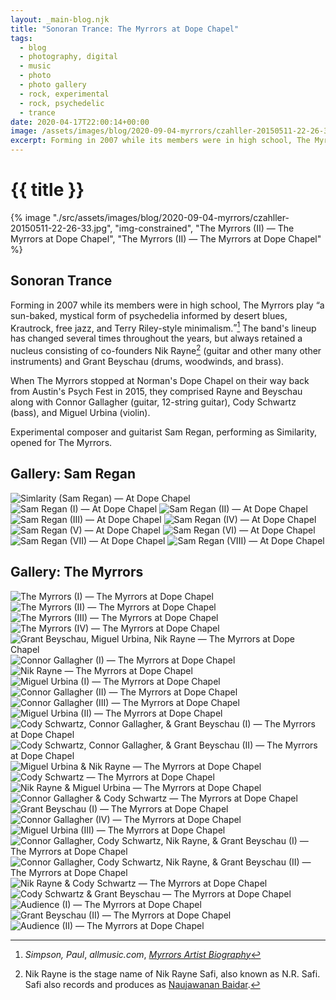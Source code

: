 ```yaml
---
layout: _main-blog.njk
title: "Sonoran Trance: The Myrrors at Dope Chapel"
tags: 
  - blog
  - photography, digital
  - music
  - photo
  - photo gallery
  - rock, experimental
  - rock, psychedelic
  - trance
date: 2020-04-17T22:00:14+00:00
image: /assets/images/blog/2020-09-04-myrrors/czahller-20150511-22-26-33.jpg
excerpt: Forming in 2007 while its members were in high school, The Myrrors play “a sun-baked, mystical form of psychedelia informed by desert blues, Krautrock, free jazz, and Terry Riley-style minimalism.”
---
```

<!-- markdownlint-disable MD025 -->
# {{ title }}

<!-- markdownlint-enable MD025 --><mpb-dialog-img>

{% image "./src/assets/images/blog/2020-09-04-myrrors/czahller-20150511-22-26-33.jpg", "img-constrained", "The Myrrors (II) — The Myrrors at Dope Chapel", "The Myrrors (II) — The Myrrors at Dope Chapel" %}</mpb-dialog-img>

## Sonoran Trance

Forming in <time datetime="2007">2007</time> while its members were in high school, <span class="h-card p-organization">The Myrrors</span> play <q>a sun-baked, mystical form of psychedelia informed by desert blues, Krautrock, free jazz, and <span class="h-card p-name">Terry Riley</span>-style minimalism.</q>[^1] The band's lineup has changed several times throughout the years, but always retained a nucleus consisting of co-founders <span class="h-card p-name">Nik Rayne</span>[^2] (guitar and other many other instruments) and <span class="h-card p-name">Grant Beyschau</span> (drums, woodwinds, and brass).

[^1]: <cite class="h-card p-name full-citation">Simpson, Paul</cite>, <cite>allmusic.com</cite>, <cite class="short-work"><a href="//www.allmusic.com/artist/the-myrrors-mn0003360492/biography" target="_blank" rel="external noopener noreferrer">Myrrors Artist Biography</a></cite>

[^2]: Nik Rayne is the stage name of Nik Rayne Safi, also known as <span class="h-card p-name">N.R. Safi</span>. Safi also records and produces as <a href="//radiokhiyaban.bandcamp.com/album/volume-1" target="_blank" rel="external noopener noreferrer"><span class="h-card p-name p-nickname">Naujawanan Baidar</span></a>.

When The Myrrors stopped at Norman's <span lass="h-card p-organization">Dope Chapel</span> on their way back from Austin's <span lass="h-card p-organization">Psych Fest</span> in <time datetime="2015-05-11">2015</time>, they comprised Rayne and Beyschau along with <span class="h-card p-name">Connor Gallagher</span> (guitar, 12-string guitar), <span class="h-card p-name">Cody Schwartz</span> (bass), and <span class="h-card p-name">Miguel Urbina</span> (violin).

Experimental composer and guitarist <span class="h-card p-name">Sam Regan</span>, performing as <span class="h-card p-organization">Similarity</span>, opened for The Myrrors.

## Gallery: Sam Regan

<mpb-dialog-gallery hint rel cols="8">
  
  ![Simlarity (Sam Regan) — At Dope Chapel](/assets/images/blog/2020-09-04-myrrors/czahller-20150511-21-41-21.jpg)
  ![Sam Regan (I) — At Dope Chapel](/assets/images/blog/2020-09-04-myrrors/czahller-20150511-21-41-45.jpg)
  ![Sam Regan (II) — At Dope Chapel](/assets/images/blog/2020-09-04-myrrors/czahller-20150511-21-41-48.jpg)
  ![Sam Regan (III) — At Dope Chapel](/assets/images/blog/2020-09-04-myrrors/czahller-20150511-21-42-15.jpg)
  ![Sam Regan (IV) — At Dope Chapel](/assets/images/blog/2020-09-04-myrrors/czahller-20150511-21-42-31.jpg)
  ![Sam Regan (V) — At Dope Chapel](/assets/images/blog/2020-09-04-myrrors/czahller-20150511-21-43-14.jpg)
  ![Sam Regan (VI) — At Dope Chapel](/assets/images/blog/2020-09-04-myrrors/czahller-20150511-21-43-37.jpg)
  ![Sam Regan (VII) — At Dope Chapel](/assets/images/blog/2020-09-04-myrrors/czahller-20150511-21-44-27.jpg)
  ![Sam Regan (VIII) — At Dope Chapel](/assets/images/blog/2020-09-04-myrrors/czahller-20150511-21-46-33.jpg)
</mpb-dialog-gallery>

## Gallery: The Myrrors

<mpb-dialog-gallery hint rel cols="8">

  ![The Myrrors (I) — The Myrrors at Dope Chapel](/assets/images/blog/2020-09-04-myrrors/czahller-20150511-22-26-17.jpg)
  ![The Myrrors (II) — The Myrrors at Dope Chapel](/assets/images/blog/2020-09-04-myrrors/czahller-20150511-22-26-33.jpg)
  ![The Myrrors (III) — The Myrrors at Dope Chapel](/assets/images/blog/2020-09-04-myrrors/czahller-20150511-22-26-46.jpg)
  ![The Myrrors (IV) — The Myrrors at Dope Chapel](/assets/images/blog/2020-09-04-myrrors/czahller-20150511-22-26-58.jpg)
  ![Grant Beyschau, Miguel Urbina, Nik Rayne — The Myrrors at Dope Chapel](/assets/images/blog/2020-09-04-myrrors/czahller-20150511-22-27-13.jpg)
  ![Connor Gallagher (I) — The Myrrors at Dope Chapel](/assets/images/blog/2020-09-04-myrrors/czahller-20150511-22-27-26.jpg)
  ![Nik Rayne — The Myrrors at Dope Chapel](/assets/images/blog/2020-09-04-myrrors/czahller-20150511-22-27-37.jpg)
  ![Miguel Urbina (I) — The Myrrors at Dope Chapel](/assets/images/blog/2020-09-04-myrrors/czahller-20150511-22-27-44.jpg)
  ![Connor Gallagher (II) — The Myrrors at Dope Chapel](/assets/images/blog/2020-09-04-myrrors/czahller-20150511-22-29-53.jpg)
  ![Connor Gallagher (III) — The Myrrors at Dope Chapel](/assets/images/blog/2020-09-04-myrrors/czahller-20150511-22-29-58.jpg)
  ![Miguel Urbina (II) — The Myrrors at Dope Chapel](/assets/images/blog/2020-09-04-myrrors/czahller-20150511-22-30-12.jpg)
  ![Cody Schwartz, Connor Gallagher, & Grant Beyschau (I) — The Myrrors at Dope Chapel](/assets/images/blog/2020-09-04-myrrors/czahller-20150511-22-31-53.jpg)
  ![Cody Schwartz, Connor Gallagher, & Grant Beyschau (II) — The Myrrors at Dope Chapel](/assets/images/blog/2020-09-04-myrrors/czahller-20150511-22-32-07.jpg)
  ![Miguel Urbina & Nik Rayne — The Myrrors at Dope Chapel](/assets/images/blog/2020-09-04-myrrors/czahller-20150511-22-32-27.jpg)
  ![Cody Schwartz — The Myrrors at Dope Chapel](/assets/images/blog/2020-09-04-myrrors/czahller-20150511-22-32-37.jpg)
  ![Nik Rayne & Miguel Urbina — The Myrrors at Dope Chapel](/assets/images/blog/2020-09-04-myrrors/czahller-20150511-22-33-07.jpg)
  ![Connor Gallagher & Cody Schwartz — The Myrrors at Dope Chapel](/assets/images/blog/2020-09-04-myrrors/czahller-20150511-22-33-30.jpg)
  ![Grant Beyschau (I) — The Myrrors at Dope Chapel](/assets/images/blog/2020-09-04-myrrors/czahller-20150511-22-33-48.jpg)
  ![Connor Gallagher (IV) — The Myrrors at Dope Chapel](/assets/images/blog/2020-09-04-myrrors/czahller-20150511-22-34-19.jpg)
  ![Miguel Urbina (III) — The Myrrors at Dope Chapel](/assets/images/blog/2020-09-04-myrrors/czahller-20150511-22-35-14.jpg)
  ![Connor Gallagher, Cody Schwartz, Nik Rayne, & Grant Beyschau (I) — The Myrrors at Dope Chapel](/assets/images/blog/2020-09-04-myrrors/czahller-20150511-22-35-32.jpg)
  ![Connor Gallagher, Cody Schwartz, Nik Rayne, & Grant Beyschau (II) — The Myrrors at Dope Chapel](/assets/images/blog/2020-09-04-myrrors/czahller-20150511-22-35-42.jpg)
  ![Nik Rayne & Cody Schwartz — The Myrrors at Dope Chapel](/assets/images/blog/2020-09-04-myrrors/czahller-20150511-22-36-57.jpg)
  ![Cody Schwartz & Grant Beyschau — The Myrrors at Dope Chapel](/assets/images/blog/2020-09-04-myrrors/czahller-20150511-22-38-03.jpg)
  ![Audience (I) — The Myrrors at Dope Chapel](/assets/images/blog/2020-09-04-myrrors/czahller-20150511-22-38-37.jpg)
  ![Grant Beyschau (II) — The Myrrors at Dope Chapel](/assets/images/blog/2020-09-04-myrrors/czahller-20150511-22-40-58.jpg)
  ![Audience (II) — The Myrrors at Dope Chapel](/assets/images/blog/2020-09-04-myrrors/czahller-20150511-22-45-05.jpg)
</mpb-dialog-gallery>
